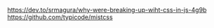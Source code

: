 https://dev.to/srmagura/why-were-breaking-up-wiht-css-in-js-4g9b
https://github.com/typicode/mistcss
